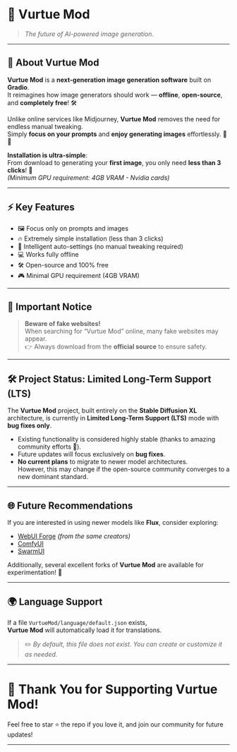 # 🌟 Vurtue Mod

> *The future of AI-powered image generation.*

---

## 📸 About Vurtue Mod

**Vurtue Mod** is a **next-generation image generation software** built on **Gradio**.  
It reimagines how image generators should work — **offline**, **open-source**, and **completely free**! 🛠️

Unlike online services like Midjourney, **Vurtue Mod** removes the need for endless manual tweaking.  
Simply **focus on your prompts** and **enjoy generating images** effortlessly. 🎨✨

**Installation is ultra-simple**:  
From download to generating your **first image**, you only need **less than 3 clicks**! 🚀  
*(Minimum GPU requirement: 4GB VRAM - Nvidia cards)*

---

## ⚡ Key Features

- 🖼️ Focus only on prompts and images
- 🔥 Extremely simple installation (less than 3 clicks)
- 🧠 Intelligent auto-settings (no manual tweaking required)
- 💻 Works fully offline
- 🛠️ Open-source and 100% free
- 🎮 Minimal GPU requirement (4GB VRAM)

---

## 🚨 Important Notice

> **Beware of fake websites!**  
When searching for “Vurtue Mod” online, many fake websites may appear.  
👉 Always download from the **official source** to ensure safety.

---

## 🛠️ Project Status: Limited Long-Term Support (LTS)

The **Vurtue Mod** project, built entirely on the **Stable Diffusion XL** architecture, is currently in **Limited Long-Term Support (LTS)** mode with **bug fixes only**.

- Existing functionality is considered highly stable (thanks to amazing community efforts 🎯).
- Future updates will focus exclusively on **bug fixes**.
- **No current plans** to migrate to newer model architectures.  
  However, this may change if the open-source community converges to a new dominant standard.

---

## 🌐 Future Recommendations

If you are interested in using newer models like **Flux**, consider exploring:

- [WebUI Forge](#) *(from the same creators)*
- [ComfyUI](https://comfyui.github.io/)
- [SwarmUI](#)

Additionally, several excellent forks of **Vurtue Mod** are available for experimentation! 🚀

---

## 🌍 Language Support

If a file `VurtueMod/language/default.json` exists,  
**Vurtue Mod** will automatically load it for translations.

> ✏️ *By default, this file does not exist. You can create or customize it as needed.*

---

# 🎉 Thank You for Supporting Vurtue Mod!

Feel free to star ⭐ the repo if you love it, and join our community for future updates!

---
